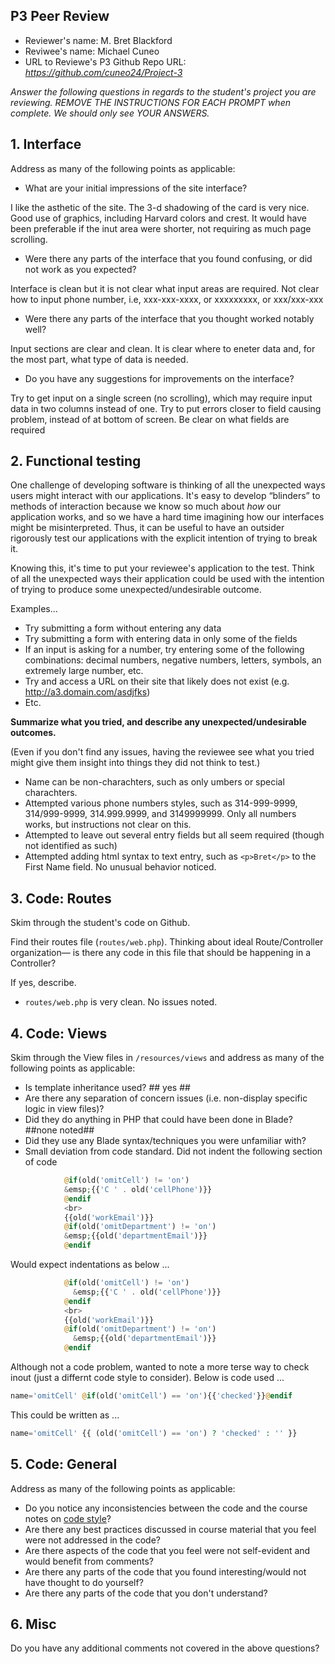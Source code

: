 ## P3 Peer Review

+ Reviewer's name: M. Bret Blackford
+ Reviwee's name: Michael Cuneo 
+ URL to Reviewe's P3 Github Repo URL: *<https://github.com/cuneo24/Project-3>*

*Answer the following questions in regards to the student's project you are reviewing. REMOVE THE INSTRUCTIONS FOR EACH PROMPT when complete. We should only see YOUR ANSWERS.*

## 1. Interface
Address as many of the following points as applicable:

+ What are your initial impressions of the site interface?
 
 I like the asthetic of the site.  The 3-d shadowing of the card is very nice.  Good use of graphics, including Harvard colors and crest.  It would have been preferable if the inut area were shorter, not requiring as much page scrolling.
+ Were there any parts of the interface that you found confusing, or did not work as you expected?

Interface is clean but it is not clear what input areas are required.  Not clear how to input phone number, i.e, xxx-xxx-xxxx, or xxxxxxxxx, or xxx/xxx-xxx
+ Were there any parts of the interface that you thought worked notably well?

Input sections are clear and clean.  It is clear where to eneter data and, for the most part, what type of data is needed.
+ Do you have any suggestions for improvements on the interface?

Try to get input on a single screen (no scrolling), which may require input data in two columns instead of one.
Try to put errors closer to field causing problem, instead of at bottom of screen.
Be clear on what fields are required 


## 2. Functional testing
One challenge of developing software is thinking of all the unexpected ways users might interact with our applications. It's easy to develop &ldquo;blinders&rdquo; to methods of interaction because we know so much about *how* our application works, and so we have a hard time imagining how our interfaces might be misinterpreted. Thus, it can be useful to have an outsider rigorously test our applications with the explicit intention of trying to break it.

Knowing this, it's time to put your reviewee's application to the test. Think of all the unexpected ways their application could be used with the intention of trying to produce some unexpected/undesirable outcome.

Examples...
+ Try submitting a form without entering any data
+ Try submitting a form with entering data in only some of the fields
+ If an input is asking for a number, try entering some of the following combinations: decimal numbers, negative numbers, letters, symbols, an extremely large number, etc.
+ Try and access a URL on their site that likely does not exist (e.g. http://a3.domain.com/asdjfks)
+ Etc.

__Summarize what you tried, and describe any unexpected/undesirable outcomes.__

(Even if you don't find any issues, having the reviewee see what you tried might give them insight into things they did not think to test.)
+ Name can be non-charachters, such as only umbers or special charachters. 
+ Attempted various phone numbers styles, such as 314-999-9999, 314/999-9999, 314.999.9999, and 3149999999. Only all numbers works, but instructions not clear on this.
+ Attempted to leave out several entry fields but all seem required (though not identified as such)
+ Attempted adding html syntax to text entry, such as `<p>Bret</p>` to the First Name field.  No unusual behavior noticed.

## 3. Code: Routes
Skim through the student's code on Github.

Find their routes file (`routes/web.php`). Thinking about ideal Route/Controller organization&mdash; is there any code in this file that should be happening in a Controller?

If yes, describe.
+ `routes/web.php` is very clean. No issues noted.

## 4. Code: Views
Skim through the View files in `/resources/views` and address as many of the following points as applicable:

+ Is template inheritance used? ## yes ##
+ Are there any separation of concern issues (i.e. non-display specific logic in view files)?
+ Did they do anything in PHP that could have been done in Blade? ##none noted##
+ Did they use any Blade syntax/techniques you were unfamiliar with?
+ Small deviation from code standard. Did not indent the following section of code
```php
            @if(old('omitCell') != 'on')
            &emsp;{{'C ' . old('cellPhone')}}
            @endif
            <br>
            {{old('workEmail')}}
            @if(old('omitDepartment') != 'on')
            &emsp;{{old('departmentEmail')}}
            @endif
```
Would expect indentations as below ...
```php
            @if(old('omitCell') != 'on')
              &emsp;{{'C ' . old('cellPhone')}}
            @endif
            <br>
            {{old('workEmail')}}
            @if(old('omitDepartment') != 'on')
              &emsp;{{old('departmentEmail')}}
            @endif
```            
Although not a code problem, wanted to note a more terse way to check inout (just a differnt code style to consider). Below is code used ...
```php
name='omitCell' @if(old('omitCell') == 'on'){{'checked'}}@endif
```
This could be written as ...
```php
name='omitCell' {{ (old('omitCell') == 'on') ? 'checked' : '' }}
```
            

## 5. Code: General
Address as many of the following points as applicable:

+ Do you notice any inconsistencies between the code and the course notes on [code style](https://github.com/susanBuck/dwa15-fall2018/blob/master/misc/code-style.md)?
+ Are there any best practices discussed in course material that you feel were not addressed in the code?
+ Are there aspects of the code that you feel were not self-evident and would benefit from comments?
+ Are there any parts of the code that you found interesting/would not have thought to do yourself?
+ Are there any parts of the code that you don't understand?

## 6. Misc
Do you have any additional comments not covered in the above questions?
